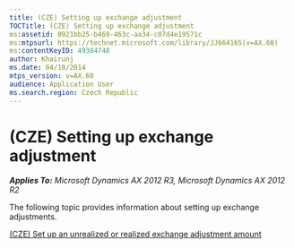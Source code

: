 ```yaml
---
title: (CZE) Setting up exchange adjustment
TOCTitle: (CZE) Setting up exchange adjustment
ms:assetid: 0921bb25-b469-463c-aa34-c07d4e19571c
ms:mtpsurl: https://technet.microsoft.com/library/JJ664165(v=AX.60)
ms:contentKeyID: 49384748
author: Khairunj
ms.date: 04/18/2014
mtps_version: v=AX.60
audience: Application User
ms.search.region: Czech Republic
---
```


# (CZE) Setting up exchange adjustment 


_**Applies To:** Microsoft Dynamics AX 2012 R3, Microsoft Dynamics AX 2012 R2_

The following topic provides information about setting up exchange adjustments.

[(CZE) Set up an unrealized or realized exchange adjustment amount](cze-set-up-an-unrealized-or-realized-exchange-adjustment-amount.md)

  


